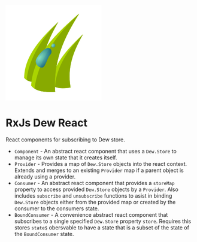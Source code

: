 <img title="logo" src="logo/logo.png" style="{width: 20em; height: 20em;}">

# RxJs Dew React

React components for subscribing to Dew store.

* `Component` - An abstract react component that uses a `Dew.Store` to manage its own state that it creates itself.
* `Provider` - Provides a map of `Dew.Store` objects into the react context. Extends and merges to an
    existing `Provider` map if a parent object is already using a provider.
* `Consumer` - An abstract react component that provides a `storeMap` property to access provided `Dew.Store` objects
    by a `Provider`.  Also includes `subscribe` and `unsubscribe` functions to asist in binding `Dew.Store` objects
    either from the provided map or created by the consumer to the consumers state.
* `BoundConsumer` - A convenience abstract react component that subscribes to a single specified `Dew.Store` property
    `store`. Requires this stores `state$` obersvable to have a state that is a subset of the state of the
    `BoundConsumer` state.
